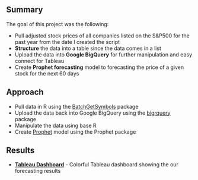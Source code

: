 ## Summary
The goal of this project was the following:
* Pull adjusted stock prices of all companies listed on the S&P500 for the past year from the date I created the script
* **Structure** the data into a table since the data comes in a list
* Upload the data into **Google BigQuery** for further manipulation and easy connect for Tableau
* Create **Prophet forecasting** model to forecasting the price of a given stock for the next 60 days

## Approach
* Pull data in R using the [BatchGetSymbols](https://cran.r-project.org/web/packages/BatchGetSymbols/BatchGetSymbols.pdf) package
* Upload the data back into Google BigQuery using the [bigrquery](https://cran.r-project.org/web/packages/BatchGetSymbols/BatchGetSymbols.pdf) package
* Manipulate the data using base R
* Create [Prophet](https://cran.r-project.org/web/packages/prophet/prophet.pdf) model using the Prophet package  

## Results
* **[Tableau Dashboard](https://public.tableau.com/profile/santiago.canon#!/vizhome/ForecastallFortune500CompayStock60DaysOut/ForecastingStockDashboard)**  - Colorful Tableau dashboard showing the our forecasting results 
